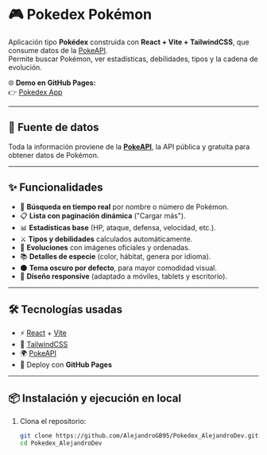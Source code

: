 # 🎮 Pokedex Pokémon

Aplicación tipo **Pokédex** construida con **React + Vite + TailwindCSS**, que consume datos de la [PokeAPI](https://pokeapi.co/).  
Permite buscar Pokémon, ver estadísticas, debilidades, tipos y la cadena de evolución.

🌐 **Demo en GitHub Pages:**  
👉 [Pokedex App](https://alejandrogB95.github.io/Pokedex_AlejandroDev/)

---

## 📂 Fuente de datos
Toda la información proviene de la **[PokeAPI](https://pokeapi.co/)**, la API pública y gratuita para obtener datos de Pokémon.

---

## ✨ Funcionalidades
- 🔎 **Búsqueda en tiempo real** por nombre o número de Pokémon.  
- 📋 **Lista con paginación dinámica** ("Cargar más").  
- 📊 **Estadísticas base** (HP, ataque, defensa, velocidad, etc.).  
- ⚔️ **Tipos y debilidades** calculados automáticamente.  
- 🔄 **Evoluciones** con imágenes oficiales y ordenadas.  
- 📚 **Detalles de especie** (color, hábitat, genera por idioma).  
- 🌑 **Tema oscuro por defecto**, para mayor comodidad visual.  
- 📱 **Diseño responsive** (adaptado a móviles, tablets y escritorio).  

---

## 🛠️ Tecnologías usadas
- ⚡ [React](https://react.dev/) + [Vite](https://vitejs.dev/)  
- 🎨 [TailwindCSS](https://tailwindcss.com/)  
- 🌍 [PokeAPI](https://pokeapi.co/)  
- 🚀 Deploy con **GitHub Pages**

---

## 📦 Instalación y ejecución en local
1. Clona el repositorio:
   ```bash
   git clone https://github.com/AlejandroGB95/Pokedex_AlejandroDev.git
   cd Pokedex_AlejandroDev
